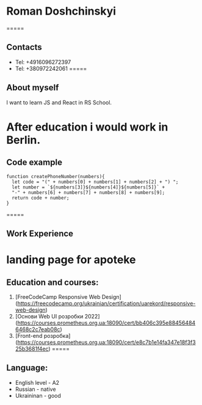 # Roman Doshchinskyi
=====
## Contacts
* Tel: +4916096272397
* Tel: +380972242061
=====
## About myself
I want to learn JS and React in RS School.

After education i would work in Berlin.
=====
## Code example 
```
function createPhoneNumber(numbers){
  let code = "(" + numbers[0] + numbers[1] + numbers[2] + ") ";
  let number = `${numbers[3]}${numbers[4]}${numbers[5]}` +
  "-" + numbers[6] + numbers[7] + numbers[8] + numbers[9];
  return code + number;
}
```
=====
## Work Experience
landing page for apoteke
=====
## Education and courses:
1. [FreeCodeCamp Responsive Web Design] (https://freecodecamp.org/ukrainian/certification/uarekord/responsive-web-design)
2. [Основи Web UI розробки 2022] (https://courses.prometheus.org.ua:18090/cert/bb406c395e884564846468c2c7eab08c)
3. [Front-end розробка] (https://courses.prometheus.org.ua:18090/cert/e8c7b1e14fa347e18f3f325b3681f4ec)
=====
## Language:
* English level - A2
* Russian - native
* Ukraininan - good
